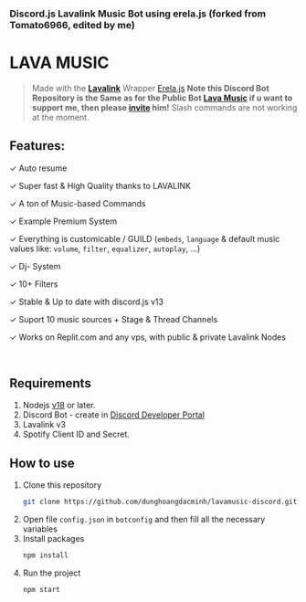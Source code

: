 ### Discord.js Lavalink Music Bot using erela.js (forked from Tomato6966, edited by me)

# LAVA MUSIC 

> Made with the [**Lavalink**](https://github.com/freyacodes/Lavalink) Wrapper [Erela.js](https://erelajs-docs.netlify.app/docs/gettingstarted.html) **Note this Discord Bot Repository is the Same as for the Public Bot [Lava Music](https://lava.milrato.dev) if u want to support me, then please [invite](https://lava.milrato.dev) him!**
> Slash commands are not working at the moment.

## Features:
✓ Auto resume

✓ Super fast & High Quality thanks to LAVALINK

✓ A ton of Music-based Commands

✓ Example Premium System 

✓ Everything is customicable / GUILD (`embeds`, `language` & default music values like: `volume`, `filter`, `equalizer`, `autoplay`, ...)

✓ Dj- System

✓ 10+ Filters

✓ Stable & Up to date with discord.js v13

✓ Suport 10 music sources + Stage & Thread Channels

✓ Works on Replit.com and any vps, with public & private Lavalink Nodes

<br/>

## Requirements
1. Nodejs [v18](https://nodejs.org/en/blog/release/v18.18.0) or later.
2. Discord Bot - create in [Discord Developer Portal](https://discord.dev)
3. Lavalink v3
4. Spotify Client ID and Secret.

## How to use
1. Clone this repository
   ```sh
   git clone https://github.com/dunghoangdacminh/lavamusic-discord.git
   ```
2. Open file `config.json` in `botconfig` and then fill all the necessary variables
3. Install packages
   ```sh
   npm install
   ```
4. Run the project
   ```sh
   npm start
   ```
